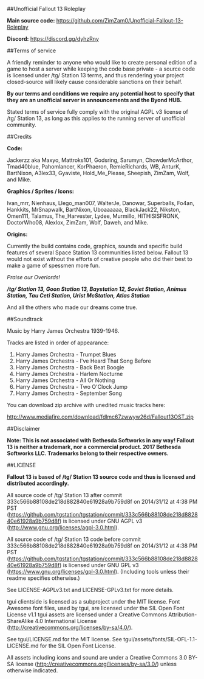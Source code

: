 ##Unofficial Fallout 13 Roleplay

**Main source code:** https://github.com/ZimZam0/Unofficial-Fallout-13-Roleplay

**Discord:**  https://discord.gg/dyhzRny

##Terms of service

A friendly reminder to anyone who would like to create personal edition of a game to host a server while keeping the code base private - a source code is licensed under /tg/ Station 13 terms, and thus rendering your project closed-source will likely cause considerable sanctions on their behalf.


**By our terms and conditions we require any potential host to specify that they are an unofficial server in announcements and the Byond HUB.**

Stated terms of service fully comply with the original AGPL v3 license of /tg/ Station 13, as long as this applies to the running server of unofficial community.

##Credits

**Code:**

Jackerzz aka Maxyo, Mattroks101, Godsring, Sarumyn, ChowderMcArthor, Tmad40blue, Pahomlancer, KorPhaeron, RemieRichards, WB, AnturK, BartNixon, A3lex33, Gyaviste, Hold_Me_Please, Sheepish, ZimZam, Wolf, and Mike.

**Graphics / Sprites / Icons:**

Ivan_mrr, Nienhaus, Llego_man007, WalterJe, Danowar, Superballs, Fo4an, Hankkits, MrSnapwalk, BartNixon, Uboaaaaaa, BlackJack22, Nikston, Omen111, Talamus, The_Harvester, Lydee, Murmillo, HITHISISFRONK, DoctorWho08, Alexlox, ZimZam, Wolf, Daweh, and Mike.

**Origins:**

Currently the build contains code, graphics, sounds and specific build features of several Space Station 13 communities listed below.
Fallout 13 would not exist without the efforts of creative people who did their best to make a game of spessmen more fun.

_Praise our Overlords!_

**_/tg/ Station 13, Goon Station 13, Baystation 12, Soviet Station, Animus Station, Tau Ceti Station, Urist McStation, Atlas Station_**

And all the others who made our dreams come true.

##Soundtrack

Music by Harry James Orchestra 1939-1946.

Tracks are listed in order of appearance:

1. Harry James Orchestra - Trumpet Blues
2. Harry James Orchestra - I've Heard That Song Before
3. Harry James Orchestra - Back Beat Boogie
4. Harry James Orchestra - Harlem Nocturne
5. Harry James Orchestra - All Or Nothing
6. Harry James Orchestra - Two O'Clock Jump
7. Harry James Orchestra - September Song

You can download zip archive with unedited music tracks here:

http://www.mediafire.com/download/fdlmc67zwwyw26d/Fallout13OST.zip

##Disclaimer

**Note: This is not associated with Bethesda Softworks in any way! Fallout 13 is neither a trademark, nor a commercial product.
2017 Bethesda Softworks LLC. Trademarks belong to their respective owners.**

##LICENSE

**Fallout 13 is based of /tg/ Station 13 source code and thus is licensed and distributed accordingly.**

All source code of /tg/ Station 13 after commit 333c566b88108de218d882840e61928a9b759d8f on 2014/31/12 at 4:38 PM PST (https://github.com/tgstation/tgstation/commit/333c566b88108de218d882840e61928a9b759d8f) is licensed under GNU AGPL v3 (http://www.gnu.org/licenses/agpl-3.0.html).

All source code of /tg/ Station 13 code before commit 333c566b88108de218d882840e61928a9b759d8f on 2014/31/12 at 4:38 PM PST (https://github.com/tgstation/tgstation/commit/333c566b88108de218d882840e61928a9b759d8f) is licensed under GNU GPL v3 (https://www.gnu.org/licenses/gpl-3.0.html).
(Including tools unless their readme specifies otherwise.)

See LICENSE-AGPLv3.txt and LICENSE-GPLv3.txt for more details.

tgui clientside is licensed as a subproject under the MIT license.
Font Awesome font files, used by tgui, are licensed under the SIL Open Font License v1.1
tgui assets are licensed under a Creative Commons Attribution-ShareAlike 4.0 International License
(http://creativecommons.org/licenses/by-sa/4.0/).

See tgui/LICENSE.md for the MIT license.
See tgui/assets/fonts/SIL-OFL-1.1-LICENSE.md for the SIL Open Font License.

All assets including icons and sound are under a Creative Commons 3.0 BY-SA
license (http://creativecommons.org/licenses/by-sa/3.0/) unless otherwise indicated.
